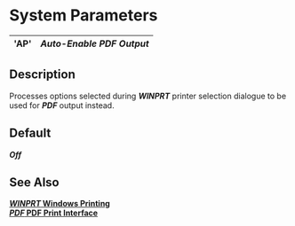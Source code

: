 # System Parameters

**'AP'** |  **_Auto-Enable PDF Output_**  
---|---  
  
##  Description

Processes options selected during ***WINPRT*** printer selection dialogue to be used for ***PDF*** output instead.

##  Default

**_Off_**

## See Also

**[*WINPRT* Windows Printing](../file_handling/~winprt~.md)**  
**[*PDF* PDF Print Interface](../file_handling/~pdf~.md)**
